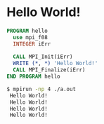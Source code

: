 # Hello World!

```fortran
PROGRAM hello
  use mpi_f08
  INTEGER iErr
  
  CALL MPI_Init(iErr)
  WRITE (*, *) 'Hello World!'
  CALL MPI_Finalize(iErr)
END PROGRAM hello
```
```sh
$ mpirun -np 4 ./a.out
 Hello World!
 Hello World!
 Hello World!
 Hello World!
```


